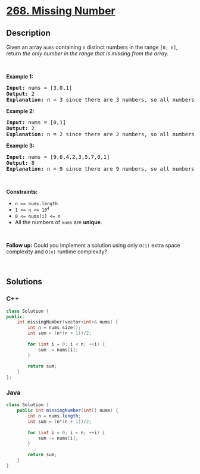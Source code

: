 # [268. Missing Number](https://leetcode.com/problems/missing-number)

## Description

<p>Given an array <code>nums</code> containing <code>n</code> distinct numbers in the range <code>[0, n]</code>, return <em>the only number in the range that is missing from the array.</em></p>

<p>&nbsp;</p>
<p><strong class="example">Example 1:</strong></p>

<pre>
<strong>Input:</strong> nums = [3,0,1]
<strong>Output:</strong> 2
<strong>Explanation:</strong> n = 3 since there are 3 numbers, so all numbers are in the range [0,3]. 2 is the missing number in the range since it does not appear in nums.
</pre>

<p><strong class="example">Example 2:</strong></p>

<pre>
<strong>Input:</strong> nums = [0,1]
<strong>Output:</strong> 2
<strong>Explanation:</strong> n = 2 since there are 2 numbers, so all numbers are in the range [0,2]. 2 is the missing number in the range since it does not appear in nums.
</pre>

<p><strong class="example">Example 3:</strong></p>

<pre>
<strong>Input:</strong> nums = [9,6,4,2,3,5,7,0,1]
<strong>Output:</strong> 8
<strong>Explanation:</strong> n = 9 since there are 9 numbers, so all numbers are in the range [0,9]. 8 is the missing number in the range since it does not appear in nums.
</pre>

<p>&nbsp;</p>
<p><strong>Constraints:</strong></p>

<ul>
    <li><code>n == nums.length</code></li>
    <li><code>1 &lt;= n &lt;= 10<sup>4</sup></code></li>
    <li><code>0 &lt;= nums[i] &lt;= n</code></li>
    <li>All the numbers of <code>nums</code> are <strong>unique</strong>.</li>
</ul>

<p>&nbsp;</p>
<p><strong>Follow up:</strong> Could you implement a solution using only <code>O(1)</code> extra space complexity and <code>O(n)</code> runtime complexity?</p>
<p>&nbsp;</p>

## Solutions

<!-- tabs:start -->

### **C++**

```cpp
class Solution {
public:
    int missingNumber(vector<int>& nums) {
        int n = nums.size();
        int sum = (n*(n + 1))/2;
        
        for (int i = 0; i < n; ++i) {
            sum -= nums[i];
        }
        
        return sum;
    }
};
```

### **Java**

```java
class Solution {
    public int missingNumber(int[] nums) {
        int n = nums.length;
        int sum = (n*(n + 1))/2;
        
        for (int i = 0; i < n; ++i) {
            sum -= nums[i];
        }
        
        return sum;
    }
}
```

<!-- tabs:end -->